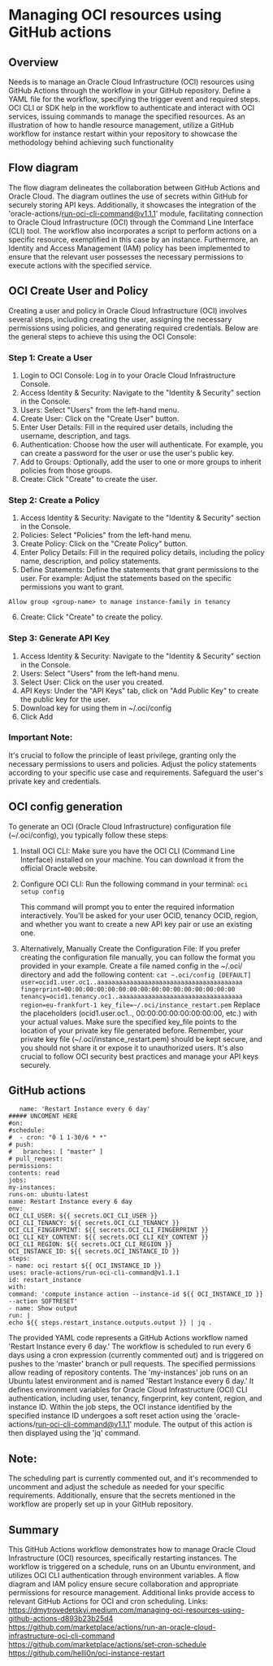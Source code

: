 # Managing OCI resources using GitHub actions
## Overview
Needs is to manage an Oracle Cloud Infrastructure (OCI) resources using GitHub Actions through the workflow in your GitHub repository. Define a YAML file for the workflow, specifying the trigger event and required steps. OCI CLI or SDK help in the workflow to authenticate and interact with OCI services, issuing commands to manage the specified resources.
As an illustration of how to handle resource management, utilize a GitHub workflow for instance restart within your repository to showcase the methodology behind achieving such functionality
## Flow diagram
The flow diagram delineates the collaboration between GitHub Actions and Oracle Cloud. The diagram outlines the use of secrets within GitHub for securely storing API keys. Additionally, it showcases the integration of the 'oracle-actions/run-oci-cli-command@v1.1.1' module, facilitating connection to Oracle Cloud Infrastructure (OCI) through the Command Line Interface (CLI) tool. The workflow also incorporates a script to perform actions on a specific resource, exemplified in this case by an instance.
Furthermore, an Identity and Access Management (IAM) policy has been implemented to ensure that the relevant user possesses the necessary permissions to execute actions with the specified service.
## OCI Create User and Policy
Creating a user and policy in Oracle Cloud Infrastructure (OCI) involves several steps, including creating the user, assigning the necessary permissions using policies, and generating required credentials. Below are the general steps to achieve this using the OCI Console:
### Step 1: Create a User
1. Login to OCI Console: Log in to your Oracle Cloud Infrastructure Console.
2. Access Identity & Security: Navigate to the "Identity & Security" section in the Console.
3. Users: Select "Users" from the left-hand menu.
4. Create User: Click on the "Create User" button.
5. Enter User Details: Fill in the required user details, including the username, description, and tags.
6. Authentication: Choose how the user will authenticate. For example, you can create a password for the user or use the user's public key.
7. Add to Groups: Optionally, add the user to one or more groups to inherit policies from those groups.
8. Create: Click "Create" to create the user.

### Step 2: Create a Policy
1. Access Identity & Security: Navigate to the "Identity & Security" section in the Console.
2. Policies: Select "Policies" from the left-hand menu.
3. Create Policy: Click on the "Create Policy" button.
4. Enter Policy Details: Fill in the required policy details, including the policy name, description, and policy statements.
5. Define Statements: Define the statements that grant permissions to the user. For example:
Adjust the statements based on the specific permissions you want to grant.

`Allow group <group-name> to manage instance-family in tenancy`

6. Create: Click "Create" to create the policy.
### Step 3: Generate API Key
1. Access Identity & Security: Navigate to the "Identity & Security" section in the Console.
2. Users: Select "Users" from the left-hand menu.
3. Select User: Click on the user you created.
4. API Keys: Under the "API Keys" tab, click on "Add Public Key" to create the public key for the user.
5. Download key for using them in ~/.oci/config
6. Click Add
### Important Note:
   It's crucial to follow the principle of least privilege, granting only the necessary permissions to users and policies.
   Adjust the policy statements according to your specific use case and requirements.
   Safeguard the user's private key and credentials.

## OCI config generation
To generate an OCI (Oracle Cloud Infrastructure) configuration file (~/.oci/config), you typically follow these steps:
1. Install OCI CLI: Make sure you have the OCI CLI (Command Line Interface) installed on your machine. You can download it from the official Oracle website.
2. Configure OCI CLI: Run the following command in your terminal:
  `oci setup config`

   This command will prompt you to enter the required information interactively. You'll be asked for your user OCID, tenancy OCID, region, and whether you want to create a new API key pair or use an existing one.
3. Alternatively, Manually Create the Configuration File:
   If you prefer creating the configuration file manually, you can follow the format you provided in your example. Create a file named config in the ~/.oci/ directory and add the following content:
   `cat ~.oci/config
   [DEFAULT]
   user=ocid1.user.oc1..aaaaaaaaaaaaaaaaaaaaaaaaaaaaaaaaaaaaaaaa
   fingerprint=00:00:00:00:00:00:00:00:00:00:00:00:00:00:00:00
   tenancy=ocid1.tenancy.oc1..aaaaaaaaaaaaaaaaaaaaaaaaaaaaaaaaaa
   region=eu-frankfurt-1
   key_file=~/.oci/instance_restart.pem`
   Replace the placeholders (ocid1.user.oc1.., 00:00:00:00:00:00:00:00, etc.) with your actual values. Make sure the specified key_file points to the location of your private key file generated before.
   Remember, your private key file (~/.oci/instance_restart.pem) should be kept secure, and you should not share it or expose it to unauthorized users. It's also crucial to follow OCI security best practices and manage your API keys securely.
## GitHub actions
```
   name: 'Restart Instance every 6 day'
##### UNCOMENT HERE
#on:
#schedule:
#  - cron: "0 1 1-30/6 * *"
# push:
#   branches: [ "master" ]
# pull_request:
permissions:
contents: read
jobs:
my-instances:
runs-on: ubuntu-latest
name: Restart Instance every 6 day
env:
OCI_CLI_USER: ${{ secrets.OCI_CLI_USER }}
OCI_CLI_TENANCY: ${{ secrets.OCI_CLI_TENANCY }}
OCI_CLI_FINGERPRINT: ${{ secrets.OCI_CLI_FINGERPRINT }}
OCI_CLI_KEY_CONTENT: ${{ secrets.OCI_CLI_KEY_CONTENT }}
OCI_CLI_REGION: ${{ secrets.OCI_CLI_REGION }}
OCI_INSTANCE_ID: ${{ secrets.OCI_INSTANCE_ID }}
steps:
- name: oci restart ${{ OCI_INSTANCE_ID }}
uses: oracle-actions/run-oci-cli-command@v1.1.1
id: restart_instance
with:
command: 'compute instance action --instance-id ${{ OCI_INSTANCE_ID }} --action SOFTRESET'
- name: Show output
run: |
echo ${{ steps.restart_instance.outputs.output }} | jq .
```
The provided YAML code represents a GitHub Actions workflow named 'Restart Instance every 6 day.' The workflow is scheduled to run every 6 days using a cron expression (currently commented out) and is triggered on pushes to the 'master' branch or pull requests. The specified permissions allow reading of repository contents.
The 'my-instances' job runs on an Ubuntu latest environment and is named 'Restart Instance every 6 day.' It defines environment variables for Oracle Cloud Infrastructure (OCI) CLI authentication, including user, tenancy, fingerprint, key content, region, and instance ID.
Within the job steps, the OCI instance identified by the specified instance ID undergoes a soft reset action using the 'oracle-actions/run-oci-cli-command@v1.1.1' module. The output of this action is then displayed using the 'jq' command.
## Note: 
The scheduling part is currently commented out, and it's recommended to uncomment and adjust the schedule as needed for your specific requirements. Additionally, ensure that the secrets mentioned in the workflow are properly set up in your GitHub repository.
## Summary
This GitHub Actions workflow demonstrates how to manage Oracle Cloud Infrastructure (OCI) resources, specifically restarting instances. The workflow is triggered on a schedule, runs on an Ubuntu environment, and utilizes OCI CLI authentication through environment variables. A flow diagram and IAM policy ensure secure collaboration and appropriate permissions for resource management. Additional links provide access to relevant GitHub Actions for OCI and cron scheduling.
Links:
https://dmytrovedetskyi.medium.com/managing-oci-resources-using-github-actions-d893b23b25d4
https://github.com/marketplace/actions/run-an-oracle-cloud-infrastructure-oci-cli-command
https://github.com/marketplace/actions/set-cron-schedule
https://github.com/helli0n/oci-instance-restart
